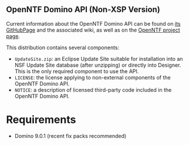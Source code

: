 OpenNTF Domino API (Non-XSP Version)
------------------------------------

Current information about the OpenNTF Domino API can be found on [its GitHubPage](https://github.com/OpenNTF/org.openntf.domino) and the associated wiki, as well as on the [OpenNTF project page](http://www.openntf.org/main.nsf/project.xsp?r=project/OpenNTF%20Domino%20API).

This distribution contains several components:

 * `UpdateSite.zip`: an Eclipse Update Site suitable for installation into an NSF Update Site database (after unzipping) or directly into Designer. This is the only required component to use the API.
 * `LICENSE`: the license applying to non-external components of the OpenNTF Domino API.
 * `NOTICE`: a description of licensed third-party code included in the OpenNTF Domino API.

Requirements
============

- Domino 9.0.1 (recent fix packs recommended)